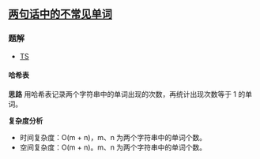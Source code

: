 ## [两句话中的不常见单词](https://leetcode-cn.com/problems/uncommon-words-from-two-sentences/)
### 题解
+ [TS](../../ts/896/884.ts)

#### 哈希表
**思路**
用哈希表记录两个字符串中的单词出现的次数，再统计出现次数等于 1 的单词。

**复杂度分析**
+ 时间复杂度：O(m + n)，m、n 为两个字符串中的单词个数。
+ 空间复杂度：O(m + n)。m、n 为两个字符串中的单词个数。